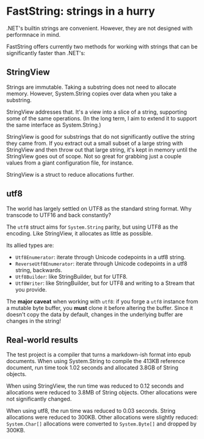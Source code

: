 # FastString: strings in a hurry

.NET's builtin strings are convenient. However, they are not designed with performnace in mind.

FastString offers currently two methods for working with strings that can be significantly faster
than .NET's:


## StringView

Strings are immutable. Taking a substring does not need to allocate memory. However, System.String
copies over data when you take a substring.

StringView addresses that. It's a view into a slice of a string, supporting some of the same
operations. (In the long term, I aim to extend it to support the same interface as System.String.)

StringView is good for substrings that do not significantly outlive the string they came from. If
you extract out a small subset of a large string with StringView and then throw out that large
string, it's kept in memory until the StringView goes out of scope. Not so great for grabbing just a
couple values from a giant configuration file, for instance.

StringView is a struct to reduce allocations further.


## utf8

The world has largely settled on UTF8 as the standard string format. Why transcode to UTF16 and back
constantly?

The `utf8` struct aims for `System.String` parity, but using UTF8 as the encoding. Like StringView,
it allocates as little as possible.

Its allied types are:
* `Utf8Enumerator`: iterate through Unicode codepoints in a utf8 string.
* `ReverseUtf8Enumerator`: iterate through Unicode codepoints in a utf8 string, backwards.
* `Utf8Builder`: like StringBuilder, but for UTF8.
* `Utf8Writer`: like StringBuilder, but for UTF8 and writing to a Stream that you provide.

The **major caveat** when working with `utf8`: if you forge a `utf8` instance from a mutable byte
buffer, you **must** clone it before altering the buffer. Since it doesn't copy the data by default,
changes in the underlying buffer are changes in the string!


## Real-world results

The test project is a compiler that turns a markdown-ish format into epub documents. When using
System.String to compile the 413KB reference document, run time took 1.02 seconds and allocated
3.8GB of String objects.

When using StringView, the run time was reduced to 0.12 seconds and allocations were reduced to
3.8MB of String objects. Other allocations were not significantly changed.

When using utf8, the run time was reduced to 0.03 seconds. String allocations were reduced to 300KB.
Other allocations were slightly reduced: `System.Char[]` allocations were converted to
`System.Byte[]` and dropped by 300KB.
